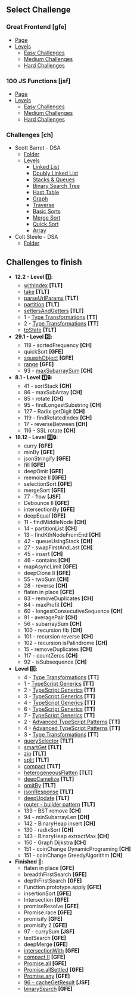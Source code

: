## Select Challenge

### Great Frontend [gfe]

-   [Page](https://www.greatfrontend.com/prepare)
-   [Levels](https://wheelofnames.com/j6k-rbs)
    -   [Easy Challenges](https://wheelofnames.com/5vr-crv)
    -   [Medium Challenges](https://wheelofnames.com/nwh-f7a)
    -   [Hard Challenges](https://wheelofnames.com/gfw-3jv)

### 100 JS Functions [jsf]

-   [Page](https://www.100jsfunctions.com/exercises)
-   [Levels](https://wheelofnames.com/j6k-rbs)
    -   [Easy Challenges](https://wheelofnames.com/3ba-d6s)
    -   [Medium Challenges](https://wheelofnames.com/38u-urz)
    -   [Hard Challenges](https://wheelofnames.com/wpm-kk7)

### Challenges [ch]

-   Scott Barret - DSA
    -   [Folder](/challenges//Scott%20Barrett%20-%20DSA/)
    -   [Levels](https://wheelofnames.com/gqm-58f)
        -   [Linked List](https://wheelofnames.com/awm-3up)
        -   [Doubly Linked List](https://wheelofnames.com/bak-68v)
        -   [Stacks & Queues](https://wheelofnames.com/nrf-xwc)
        -   [Binary Search Tree](https://wheelofnames.com/ytv-t46)
        -   [Hast Table](https://wheelofnames.com/9mx-adf)
        -   [Graph](https://wheelofnames.com/zvn-cqe)
        -   [Traverse](https://wheelofnames.com/q5v-emv)
        -   [Basic Sorts](https://wheelofnames.com/njs-g29)
        -   [Merge Sort](https://wheelofnames.com/bty-cdz)
        -   [Quick Sort](https://wheelofnames.com/aa6-ffe)
        -   [Array](https://wheelofnames.com/efx-kn2)
-   Colt Steele - DSA
    -   [Folder](/challenges/Colt%20Steele%20-%20DSA/)

## Challenges to finish

-   **12.2 - Level 1️⃣:**
    -   [withIndex](https://type-level-typescript.com/members/recursive-types) **[TLT]**
    -   [take](https://type-level-typescript.com/members/recursive-types) **[TLT]**
    -   [parseUrlParams](https://type-level-typescript.com/members/template-literal-types) **[TLT]**
    -   [partition](https://type-level-typescript.com/members/the-union-type-multiverse) **[TLT]**
    -   [settersAndGetters](https://type-level-typescript.com/members/mapped-types) **[TLT]**
    -   1 - [Type Transformations](https://www.totaltypescript.com/workshops/type-transformations/challenges/transform-path-parameters-from-strings-to-objects) **[TT]**
    -   2 - [Type Transformations](https://www.totaltypescript.com/workshops/type-transformations/challenges/transform-an-object-into-a-discriminated-union) **[TT]**
    -   [toState](https://type-level-typescript.com/members/the-union-type-multiverse) **[TLT]**
-   **29.1 - Level 2️⃣:**
    -   118 - sortedFrequency **[CH]**
    -   quickSort **[GFE]**
    -   [squashObject](https://www.greatfrontend.com/questions/javascript/squash-object) **[GFE]**
    -   [range](https://www.greatfrontend.com/questions/javascript/range) **[GFE]**
    -   93 - [maxSubarraySum](./challenges/Colt%20Steele%20-%20DSA/93_SlidingWindow_maxSubarraySum/start.js) **[CH]**
-   **8.1 - Level 1️⃣🔒:**
    -   41 - sortStack **[CH]**
    -   86 - maxSubArray **[CH]**
    -   85 - rotate **[CH]**
    -   95 - findLongestSubstring **[CH]**
    -   127 - Radix getDigit **[CH]**
    -   119 - findRotatedIndex **[CH]**
    -   17 - reverseBetween **[CH]**
    -   116 - SSL rotate **[CH]**
-   **18.12 - Level 2️⃣🔒:**
    -   curry **[GFE]**
    -   minBy **[GFE]**
    -   jsonStringify **[GFE]**
    -   fill **[GFE]**
    -   deepOmit **[GFE]**
    -   memoize II **[GFE]**
    -   selectionSort **[GFE]**
    -   mergeSort **[GFE]**
    -   77 - flow **[JSF]**
    -   Debounce II **[GFE]**
    -   intersectionBy **[GFE]**
    -   deepEqual **[GFE]**
    -   11 - findMiddleNode **[CH]**
    -   14 - partitionList **[CH]**
    -   13 - findKthNodeFromEnd **[CH]**
    -   42 - queueUsingStack **[CH]**
    -   27 - swapFirstAndLast **[CH]**
    -   45 - insert **[CH]**
    -   46 - contains **[CH]**
    -   mapAsyncLimit **[GFE]**
    -   deepClone II **[GFE]**
    -   55 - twoSum **[CH]**
    -   28 - reverse **[CH]**
    -   flaten in place **[GFE]**
    -   83 - removeDuplicates **[CH]**
    -   84 - maxProfit **[CH]**
    -   60 - longestConsecutiveSequence **[CH]**
    -   91 - averagePair **[CH]**
    -   56 - subarraySum **[CH]**
    -   100 - recursion fib **[CH]**
    -   101 - recursion reverse **[CH]**
    -   102 - recursion isPalindrome **[CH]**
    -   15 - removeDuplicates **[CH]**
    -   117 - countZeros **[CH]**
    -   92 - isSubsequence **[CH]**
-   **Level 0️⃣:**
    -   4 - [Type Transformations](https://www.totaltypescript.com/workshops/type-transformations/challenges/construct-a-deep-partial-of-an-object) **[TT]**
    -   1 - [TypeScript Generics](https://www.totaltypescript.com/workshops/typescript-generics/generics-challenges/make-an-infinite-scroll-function-generic-with-correct-type-inference) **[TT]**
    -   2 - [TypeScript Generics](https://www.totaltypescript.com/workshops/typescript-generics/generics-challenges/create-a-function-with-a-dynamic-number-of-arguments) **[TT]**
    -   3 - [TypeScript Generics](https://www.totaltypescript.com/workshops/typescript-generics/generics-challenges/create-a-pick-function) **[TT]**
    -   4 - [TypeScript Generics](https://www.totaltypescript.com/workshops/typescript-generics/generics-challenges/create-a-form-validation-library) **[TT]**
    -   6 - [TypeScript Generics](https://www.totaltypescript.com/workshops/typescript-generics/generics-challenges/typing-a-function-composition-with-overloads-and-generics) **[TT]**
    -   7 - [TypeScript Generics](https://www.totaltypescript.com/workshops/typescript-generics/generics-challenges/dynamically-typing-arguments) **[TT]**
    -   2 - [Advanced TypeScript Patterns](https://www.totaltypescript.com/workshops/advanced-typescript-patterns/advanced-challenges/narrowing-with-an-array) **[TT]**
    -   4 - [Advanced TypeScript Patterns](https://www.totaltypescript.com/workshops/advanced-typescript-patterns/advanced-challenges/building-a-dynamic-reducer) **[TT]**
    -   3 - [Type Transformations](https://www.totaltypescript.com/workshops/type-transformations/challenges/transform-a-discriminated-union-with-unique-values-to-an-object) **[TT]**
    -   [querySelector](https://type-level-typescript.com/members/template-literal-types) **[TLT]**
    -   [smartGet](https://type-level-typescript.com/members/template-literal-types) **[TLT]**
    -   [zip](https://type-level-typescript.com/members/recursive-types) **[TLT]**
    -   [split](https://type-level-typescript.com/members/template-literal-types) **[TLT]**
    -   [compact](https://type-level-typescript.com/members/the-union-type-multiverse) **[TLT]**
    -   [heterogeneousFlatten](https://type-level-typescript.com/members/the-union-type-multiverse) **[TLT]**
    -   [deepCamelize](https://type-level-typescript.com/members/mapped-types) **[TLT]**
    -   [omitBy](https://type-level-typescript.com/members/mapped-types) **[TLT]**
    -   [jsonResponse](https://type-level-typescript.com/members/mapped-types) **[TLT]**
    -   [deepUpdate](https://type-level-typescript.com/members/mapped-types) **[TLT]**
    -   [router - builder pattern](https://type-level-typescript.com/members/designing-types) **[TLT]**
    -   139 - BST remove **[CH]**
    -   94 - minSubarrayLen **[CH]**
    -   142 - BinaryHeap insert **[CH]**
    -   130 - radixSort **[CH]**
    -   143 - BinaryHeap extractMax **[CH]**
    -   150 - Graph Dijkstra **[CH]**
    -   151 - coinChange DynamicPrograming **[CH]**
    -   151 - coinChange GreedyAlgorithm **[CH]**
-   **Finished 💯:**
    -   flaten in place **[GFE]**
    -   breadthFirstSearch **[GFE]**
    -   depthFirstSearch **[GFE]**
    -   Function.prototype.apply **[GFE]**
    -   insertionSort **[GFE]**
    -   Intersection **[GFE]**
    -   promiseResolve **[GFE]**
    -   Promise.race **[GFE]**
    -   promisify **[GFE]**
    -   promisify 2 **[GFE]**
    -   97 - currySum **[JSF]**
    -   textSearch **[GFE]**
    -   deepMerge **[GFE]**
    -   [intersectionWith](https://www.greatfrontend.com/questions/javascript/intersection-with) **[GFE]**
    -   [compact II](https://www.greatfrontend.com/questions/javascript/compact-ii) **[GFE]**
    -   [Promise.all](https://www.greatfrontend.com/questions/javascript/promise-all) **[GFE]**
    -   [Promise.allSettled](https://www.greatfrontend.com/questions/javascript/promise-all-settled) **[GFE]**
    -   [Promise.any](https://www.greatfrontend.com/questions/javascript/promise-any) **[GFE]**
    -   [96 - cacheGetResult](https://www.100jsfunctions.com/exercises/cacheGetResult) **[JSF]**
    -   [binarySearch](https://www.greatfrontend.com/questions/algo/binary-search) **[GFE]**
